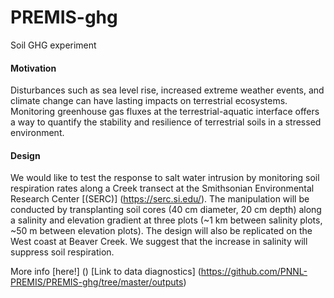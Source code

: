 # PREMIS-ghg
Soil GHG experiment

#### Motivation
Disturbances such as sea level rise, increased extreme weather events, and climate change can have lasting impacts on terrestrial ecosystems. Monitoring greenhouse gas fluxes at the terrestrial-aquatic interface offers a way to quantify the stability and resilience of terrestrial soils in a stressed environment. 

#### Design
We would like to test the response to salt water intrusion by monitoring soil respiration rates along a Creek transect at the Smithsonian Environmental Research Center [(SERC)] (https://serc.si.edu/). The manipulation will be conducted by transplanting soil cores (40 cm diameter, 20 cm depth) along a salinity and elevation gradient at three plots (~1 km between salinity plots, ~50 m between elevation plots). The design will also be replicated on the West coast at Beaver Creek. We suggest that the increase in salinity will suppress soil respiration.   

More info [here!] ()
[Link to data diagnostics] (https://github.com/PNNL-PREMIS/PREMIS-ghg/tree/master/outputs)
